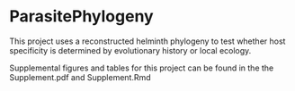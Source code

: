 # ParasitePhylogeny

This project uses a reconstructed helminth phylogeny to test whether host specificity is determined by evolutionary history or local ecology. 

Supplemental figures and tables for this project can be found in the the Supplement.pdf and Supplement.Rmd
